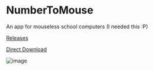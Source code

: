 # NumberToMouse
 
An app for mouseless school computers (I needed this :P)
 
[Releases](https://github.com/emredotnet/NumberToMouse/releases)

[Direct Download](https://github.com/emredotnet/NumberToMouse/releases/download/release/NumberToMouse.zip)

 ![image](https://github.com/user-attachments/assets/44ca37b9-8df5-40bf-abfb-311c943b7f3b)

